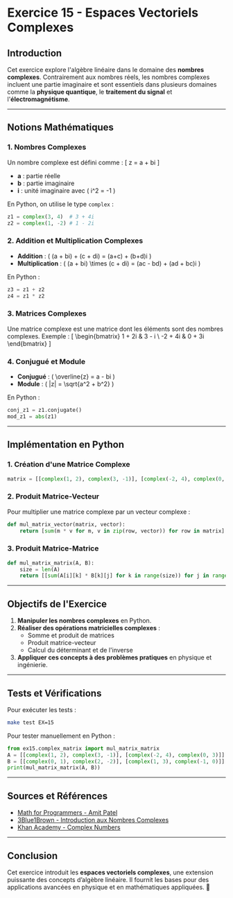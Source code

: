# Exercice 15 - Espaces Vectoriels Complexes

## Introduction

Cet exercice explore l'algèbre linéaire dans le domaine des **nombres complexes**. Contrairement aux nombres réels, les nombres complexes incluent une partie imaginaire et sont essentiels dans plusieurs domaines comme la **physique quantique**, le **traitement du signal** et l'**électromagnétisme**.

---

## Notions Mathématiques

### 1. Nombres Complexes
Un nombre complexe est défini comme :
\[ z = a + bi \]
- **a** : partie réelle
- **b** : partie imaginaire
- **i** : unité imaginaire avec \( i^2 = -1 \)

En Python, on utilise le type `complex` :
```python
z1 = complex(3, 4)  # 3 + 4i
z2 = complex(1, -2) # 1 - 2i
```

### 2. Addition et Multiplication Complexes
- **Addition** : \( (a + bi) + (c + di) = (a+c) + (b+d)i \)
- **Multiplication** : \( (a + bi) \times (c + di) = (ac - bd) + (ad + bc)i \)

En Python :
```python
z3 = z1 + z2
z4 = z1 * z2
```

### 3. Matrices Complexes
Une matrice complexe est une matrice dont les éléments sont des nombres complexes.
Exemple :
\[
\begin{bmatrix}
1 + 2i & 3 - i \\
-2 + 4i & 0 + 3i
\end{bmatrix}
\]

### 4. Conjugué et Module
- **Conjugué** : \( \overline{z} = a - bi \)
- **Module** : \( |z| = \sqrt{a^2 + b^2} \)

En Python :
```python
conj_z1 = z1.conjugate()
mod_z1 = abs(z1)
```

---

## Implémentation en Python

### 1. Création d'une Matrice Complexe
```python
matrix = [[complex(1, 2), complex(3, -1)], [complex(-2, 4), complex(0, 3)]]
```

### 2. Produit Matrice-Vecteur
Pour multiplier une matrice complexe par un vecteur complexe :
```python
def mul_matrix_vector(matrix, vector):
    return [sum(m * v for m, v in zip(row, vector)) for row in matrix]
```

### 3. Produit Matrice-Matrice
```python
def mul_matrix_matrix(A, B):
    size = len(A)
    return [[sum(A[i][k] * B[k][j] for k in range(size)) for j in range(size)] for i in range(size)]
```

---

## Objectifs de l'Exercice
1. **Manipuler les nombres complexes** en Python.
2. **Réaliser des opérations matricielles complexes** :
   - Somme et produit de matrices
   - Produit matrice-vecteur
   - Calcul du déterminant et de l'inverse
3. **Appliquer ces concepts à des problèmes pratiques** en physique et ingénierie.

---

## Tests et Vérifications
Pour exécuter les tests :
```sh
make test EX=15
```

Pour tester manuellement en Python :
```python
from ex15.complex_matrix import mul_matrix_matrix
A = [[complex(1, 2), complex(3, -1)], [complex(-2, 4), complex(0, 3)]]
B = [[complex(0, 1), complex(2, -2)], [complex(1, 3), complex(-1, 0)]]
print(mul_matrix_matrix(A, B))
```

---

## Sources et Références
- [Math for Programmers - Amit Patel](https://amitness.com/posts/math-for-programmers)
- [3Blue1Brown - Introduction aux Nombres Complexes](https://www.youtube.com/watch?v=T647CGsuOVU)
- [Khan Academy - Complex Numbers](https://www.khanacademy.org/math/algebra/x2f8bb11595b61c86:complex/x2f8bb11595b61c86:complex-intro/v/complex-numbers-introduction)

---

## Conclusion
Cet exercice introduit les **espaces vectoriels complexes**, une extension puissante des concepts d’algèbre linéaire. Il fournit les bases pour des applications avancées en physique et en mathématiques appliquées. 🚀